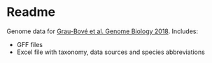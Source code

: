 # Readme
Genome data for [Grau-Bové et al. Genome Biology 2018](https://genomebiology.biomedcentral.com/articles/10.1186/s13059-018-1499-9). Includes:
* GFF files
* Excel file with taxonomy, data sources and species abbreviations
